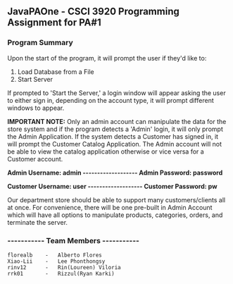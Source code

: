 ## JavaPAOne - CSCI 3920 Programming Assignment for PA#1

### Program Summary
Upon the start of the program, it will prompt the user if they'd like to:
1. Load Database from a File
2. Start Server

If prompted to 'Start the Server,' a login window will appear asking the user to either sign in, depending on the account type, it will prompt different windows to appear.

<p><b>IMPORTANT NOTE:</b> Only an admin account can manipulate the data for the store system and if the program detects a 'Admin' login, it will only prompt the Admin Application. If the system detects a Customer has signed in, it will prompt the Customer Catalog Application. The Admin account will not be able to view the catalog application otherwise or vice versa for a Customer account. </p>

<b>Admin Username: admin ------------------- Admin Password: password

Customer Username: user ------------------- Customer Password: pw </b>

Our department store should be able to support many customers/clients all at once. For convenience, there will be one pre-built in Admin Account which will have all options to manipulate products, categories, orders, and terminate the server. 

### ----------- Team Members -----------
    florealb    -   Alberto Flores
    Xiao-Lii    -   Lee Phonthongsy
    rinv12      -   Rin(Loureen) Viloria 
    rrk01       -   Rizzul(Ryan Karki)
